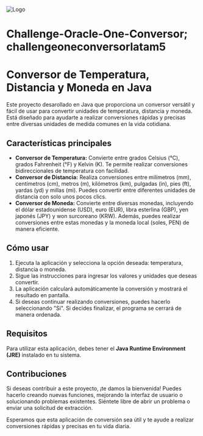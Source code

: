  ![Logo](https://github.com/davmanz/Challenge-Oracle-One-Conversor/assets/119817164/86b24687-b1dd-4a62-b55a-fa02b852597d)
# Challenge-Oracle-One-Conversor;  challengeoneconversorlatam5
<h1>Conversor de Temperatura, Distancia y Moneda en Java</h1>

<p>Este proyecto desarollado en Java que proporciona un conversor versátil y fácil de usar para convertir unidades de temperatura, distancia y moneda. Está diseñado para ayudarte a realizar conversiones rápidas y precisas entre diversas unidades de medida comunes en la vida cotidiana.</p>

<h2>Características principales</h2>
  <ul>
    <li><strong>Conversor de Temperatura:</strong> Convierte entre grados Celsius (°C), grados Fahrenheit (°F) y Kelvin (K). Te permite realizar conversiones bidireccionales de temperatura con facilidad.</li>
    <li><strong>Conversor de Distancia:</strong> Realiza conversiones entre milímetros (mm), centímetros (cm), metros (m), kilómetros (km), pulgadas (in), pies (ft), yardas (yd) y millas (mi). Puedes convertir entre diferentes unidades de distancia con solo unos pocos clics.</li>
    <li><strong>Conversor de Moneda:</strong> Convierte entre diversas monedas, incluyendo el dólar estadounidense (USD), euro (EUR), libra esterlina (GBP), yen japonés (JPY) y won surcoreano (KRW). Además, puedes realizar conversiones entre estas monedas y la moneda local (soles, PEN) de manera eficiente.</li>
  </ul>

<h2>Cómo usar</h2>
<ol>
  <li>Ejecuta la aplicación y selecciona la opción deseada: temperatura, distancia o moneda.</li>
  <li>Sigue las instrucciones para ingresar los valores y unidades que deseas convertir.</li>
  <li>La aplicación calculará automáticamente la conversión y mostrará el resultado en pantalla.</li>
  <li>Si deseas continuar realizando conversiones, puedes hacerlo seleccionando "Sí". Si decides finalizar, el programa se cerrará de manera ordenada.</li>
</ol>

<h2>Requisitos</h2>
  <p>Para utilizar esta aplicación, debes tener el <strong>Java Runtime Environment (JRE)</strong> instalado en tu sistema.</p>

<h2>Contribuciones</h2>
  <p>Si deseas contribuir a este proyecto, ¡te damos la bienvenida! Puedes hacerlo creando nuevas funciones, mejorando la interfaz de usuario o solucionando problemas existentes. Siéntete libre de abrir un problema o enviar una solicitud de extracción.</p>
  <p>Esperamos que esta aplicación de conversión sea útil y te ayude a realizar conversiones rápidas y precisas en tu vida diaria.</p>
